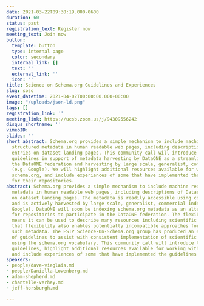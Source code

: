 ```yaml
---
date: 2021-03-22T09:30:19.000-0600
duration: 60
status: past
registration_text: Register now
meeting_text: Join now
button:
  template: button
  type: internal page
  color: secondary
  internal_link: []
  text: ''
  external_link: ''
  icon: ''
title: Science on Schema.org Guidelines and Experiences
slug: soso
event_datetime: 2021-04-02T00:00:00.000+00:00
image: "/uploads/json-ld.png"
tags: []
registration_link: ''
meeting_link: https://ucsb.zoom.us/j/94309556242
disqus_shortname: ''
vimeoID: 
slides: ''
short_abstract: Schema.org provides a simple mechanism to include machine readable,
  structured metadata in human readable web pages, including descriptions of Dataset
  entries on dataset landing pages. This community call will introduce the Science-on-schema.org
  guidelines in support of metadata harvesting by DataONE as a streamlined path into
  the DataONE federation and harvesting by large scale, generalist, commercial indexers
  (e.g. Google). We will highlight additional resources available for working with
  schema.org, and include experiences of some that have implemented the guidelines
  for their repositories.
abstract: Schema.org provides a simple mechanism to include machine readable, structured
  metadata in human readable web pages, including descriptions of Dataset entries
  on dataset landing pages. The metadata is readily accessible using common web tools,
  and is actively harvested by large scale, generalist, commercial indexers (e.g.
  Google). DataONE will soon be indexing schema.org metadata as an alternative pathway
  for repositories to participate in the DataONE federation. The flexibility of schema.org
  means it can be used to describe many resources including scientific datasets, but
  that flexibility also enables potentially incompatible approaches for constructing
  such metadata. The ESIP Science-On-Schema.org group has produced an evolving set
  of guidelines to assist with consistent implementation of scientific dataset descriptions
  using the schema.org vocabulary. This community call will introduce the Science-on-schema.org
  guidelines, highlight additional resources available for working with schema.org,
  and include experiences of some that have implemented the guidelines for their repositories.
speakers:
- people/dave-vieglais.md
- people/Daniella-Lowenberg.md
- adam-shepherd.md
- chantelle-verhey.md
- jeff-horsburgh.md

---
```

